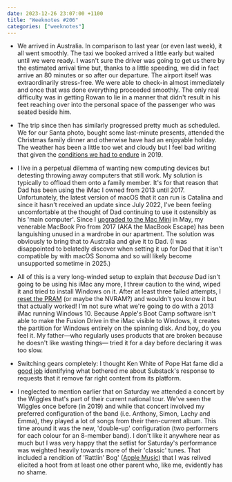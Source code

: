 ```yaml
---
date: 2023-12-26 23:07:00 +1100
title: "Weeknotes #206"
categories: ["weeknotes"]
---
```


- We arrived in Australia. In comparison to last year (or even last week), it all went smoothly. The taxi we booked arrived a little early but waited until we were ready. I wasn't sure the driver was going to get us there by the estimated arrival time but, thanks to a little speeding, we did in fact arrive an 80 minutes or so after our departure. The airport itself was extraordinarily stress-free. We were able to check-in almost immediately and once that was done everything proceeded smoothly. The only real difficulty was in getting Rowan to lie in a manner that didn't result in his feet reaching over into the personal space of the passenger who was seated beside him.

- The trip since then has similarly progressed pretty much as scheduled. We for our Santa photo, bought some last-minute presents, attended the Christmas family dinner and otherwise have had an enjoyable holiday. The weather has been a little too wet and cloudy but I feel bad writing that given the [conditions we had to endure](https://en.wikipedia.org/wiki/2019%E2%80%9320_Australian_bushfire_season) in 2019.

- I live in a perpetual dilemma of wanting new computing devices but detesting throwing away computers that still work. My solution is typically to offload them onto a family member. It's for that reason that Dad has been using the iMac I owned from 2013 until 2017. Unfortunately, the latest version of macOS that it can run is Catalina and since it hasn't received an update since July 2022, I've been feeling uncomfortable at the thought of Dad continuing to use it ostensibly as his 'main computer'. Since I [upgraded to the Mac Mini](https://updates.inqk.net/post/1684216860.html) in May, my venerable MacBook Pro from 2017 (AKA the MacBook Escape) has been languishing unused in a wardrobe in our apartment. The solution was obviously to bring that to Australia and give it to Dad. (I was disappointed to belatedly discover when setting it up for Dad that it isn't compatible by with macOS Sonoma and so will likely become unsupported sometime in 2025.)

- All of this is a very long-winded setup to explain that _because_ Dad isn't going to be using his iMac any more, I threw caution to the wind, wiped it and tried to install Windows on it. After at least three failed attempts, I [reset the PRAM](https://support.apple.com/en-au/HT204063) (or maybe the NVRAM?) and wouldn't you know it but that actually worked! I'm not sure what we're going to do with a 2013 iMac running Windows 10. Because Apple's Boot Camp software isn't able to make the Fusion Drive in the iMac visible to Windows, it creates the partition for Windows entirely on the spinning disk. And boy, do you feel it. My father—who regularly uses products that are broken because he doesn't like wasting things— tried it for a day before declaring it was too slow.

- Switching gears completely: I thought Ken White of Pope Hat fame did a [good job](https://popehat.substack.com/p/substack-has-a-nazi-opportunity) identifying what bothered me about Substack's response to requests that it remove far right content from its platform.

- I neglected to mention earlier that on Saturday we attended a concert by the Wiggles that's part of their current national tour. We've seen the Wiggles once before (in 2019) and while that concert involved my preferred configuration of the band (i.e. Anthony, Simon, Lachy and Emma), they played a lot of songs from their then-current album. This time around it was the new, 'double-up' configuration (two performers for each colour for an 8-member band). I don't like it anywhere near as much but I was very happy that the setlist for Saturday's performance was weighted heavily towards more of their 'classic' tunes. That included a rendition of 'Rattlin' Bog' ([Apple Music](https://music.apple.com/us/album/rattlin-bog/1583656388?i=1583657373)) that I was relived elicited a hoot from at least one other parent who, like me, evidently has no shame.
